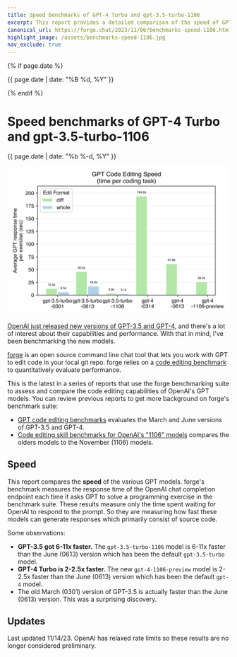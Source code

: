 ```yaml
---
title: Speed benchmarks of GPT-4 Turbo and gpt-3.5-turbo-1106
excerpt: This report provides a detailed comparison of the speed of GPT-4 Turbo and gpt-3.5-turbo-1106 models based on the forge benchmarking suite.
canonical_url: https://forge.chat/2023/11/06/benchmarks-speed-1106.html
highlight_image: /assets/benchmarks-speed-1106.jpg
nav_exclude: true
---
```

{% if page.date %}
<p class="post-date">{{ page.date | date: "%B %d, %Y" }}</p>
{% endif %}

# Speed benchmarks of GPT-4 Turbo and gpt-3.5-turbo-1106

<p class="post-date">{{ page.date | date: "%b %-d, %Y" }}</p>

[![benchmark results](/assets/benchmarks-speed-1106.svg)](https://forge.chat/assets/benchmarks-speed-1106.svg)

[OpenAI just released new versions of GPT-3.5 and GPT-4](https://openai.com/blog/new-models-and-developer-products-announced-at-devday),
and there's a lot
of interest about their capabilities and performance.
With that in mind, I've been benchmarking the new models.

[forge](https://github.com/forge-AI/forge)
is an open source command line chat tool that lets you work with GPT to edit
code in your local git repo.
forge relies on a
[code editing benchmark](https://forge.chat/docs/benchmarks.html)
to quantitatively evaluate
performance.

This is the latest in a series of reports
that use the forge benchmarking suite to assess and compare the code
editing capabilities of OpenAI's GPT models. You can review previous
reports to get more background on forge's benchmark suite:

- [GPT code editing benchmarks](https://forge.chat/docs/benchmarks.html) evaluates the March and June versions of GPT-3.5 and GPT-4.
- [Code editing skill benchmarks for OpenAI's "1106" models](https://forge.chat/docs/benchmarks-1106.html) compares the olders models to the November (1106) models.

## Speed

This report compares the **speed** of the various GPT models.
forge's benchmark measures the response time of the OpenAI chat completion
endpoint each time it asks GPT to solve a programming exercise in the benchmark
suite. These results measure only the time spent waiting for OpenAI to
respond to the prompt.
So they are measuring
how fast these models can
generate responses which primarily consist of source code.

Some observations:

- **GPT-3.5 got 6-11x faster.** The `gpt-3.5-turbo-1106` model is 6-11x faster than the June (0613) version which has been the default `gpt-3.5-turbo` model.
- **GPT-4 Turbo is 2-2.5x faster.** The new `gpt-4-1106-preview` model is 2-2.5x faster than the June (0613) version which has been the default `gpt-4` model.
- The old March (0301) version of GPT-3.5 is actually faster than the June (0613) version. This was a surprising discovery.

## Updates

Last updated 11/14/23.
OpenAI has relaxed rate limits so these results are no longer considered preliminary.
